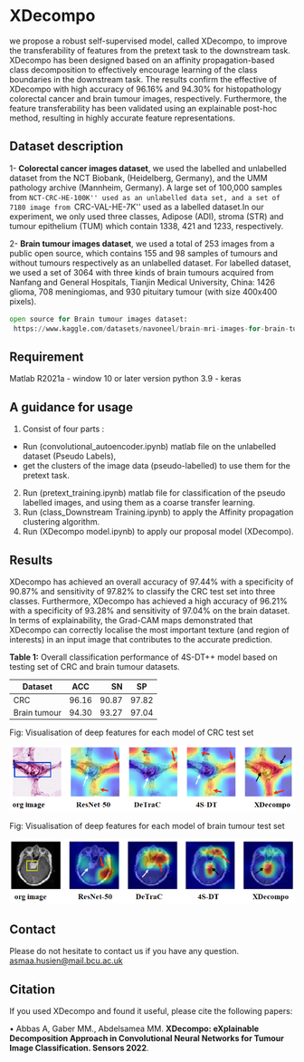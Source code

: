 # XDecompo



 we propose a robust self-supervised model, called XDecompo, to improve the transferability of features from the pretext task to the downstream  task. XDecompo has been designed based on an affinity propagation-based class decomposition to effectively encourage learning of the class boundaries in the downstream task.
 The results confirm the effective of XDecompo with high accuracy of 96.16% and 94.30% for histopathology colorectal cancer and brain tumour images, respectively. Furthermore, the feature transferability has been validated using an explainable post-hoc method, resulting in highly accurate feature representations.

## **Dataset description**

1-  **Colorectal cancer images dataset**, we used the labelled and unlabelled dataset from the NCT Biobank, (Heidelberg, Germany), and the UMM pathology archive (Mannheim, Germany). A large set of 100,000 samples from ``NCT-CRC-HE-100K'' used as an unlabelled data set, and a set of 7180 image from ``CRC-VAL-HE-7K'' used as a labelled dataset.In our experiment, we only used three classes, Adipose (ADI), stroma (STR) and tumour epithelium (TUM) which contain 1338, 421 and 1233, respectively.

2- **Brain tumour images dataset**, we used a total of 253 images from a public open source, which contains 155 and 98 samples of tumours and without tumours respectively as an unlabelled dataset. For labelled dataset, we used a set of 3064 with three kinds of brain tumours acquired from Nanfang and General Hospitals, Tianjin Medical University, China: 1426 glioma, 708 meningiomas, and 930 pituitary tumour (with size 400x400 pixels). 
 
 

```python
open source for Brain tumour images dataset:
 https://www.kaggle.com/datasets/navoneel/brain-mri-images-for-brain-tumor-detection
```
## **Requirement**

Matlab R2021a - window 10 or later version
python 3.9 - keras

## A guidance for usage

1. Consist of four parts :
 - Run (convolutional_autoencoder.ipynb) matlab file on the unlabelled dataset (Pseudo Labels),
 - get the clusters of the image data (pseudo-labelled) to use them for the pretext task.
2. Run (pretext_training.ipynb) matlab file for classification of the pseudo labelled images, and using them as a coarse transfer learning.
3. Run (class_Downstream Training.ipynb) to apply the Affinity propagation clustering algorithm.
4. Run (XDecompo model.ipynb) to apply our proposal model (XDecompo).

## **Results**

XDecompo has achieved an overall accuracy of 97.44% with a specificity of 90.87% and sensitivity of 97.82% to classify the CRC test set into three classes. Furthermore, XDecompo has achieved a high accuracy of 96.21% with a specificity of 93.28% and sensitivity of 97.04% on the brain dataset. In terms of explainability, the Grad-CAM maps demonstrated that XDecompo can correctly localise the most important texture (and region of interests) in an input image that contributes to the accurate prediction.


**Table 1:** Overall classification performance of 4S-DT++ model based on testing set of CRC and brain tumour datasets.

| Dataset       | ACC           | SN    |  SP   |
| ------------- |:-------------:| -----:|-------|
| CRC           | 96.16         | 90.87 | 97.82 |
|Brain tumour   | 94.30         | 93.27 | 97.04 |


Fig: Visualisation of deep features for each model of CRC test set

![1]( https://github.com/Asmaa-AbbasHassan/XDecompo/blob/main/images/CRC.png)

Fig: Visualisation of deep features for each model of brain tumour test set

![2]( https://github.com/Asmaa-AbbasHassan/XDecompo/blob/main/images/brain.png)



## Contact
Please do not hesitate to contact us if you have any question. asmaa.husien@mail.bcu.ac.uk

## Citation

 If you used XDecompo and found it useful, please cite the following papers:
 
 •	Abbas A, Gaber MM., Abdelsamea MM. **XDecompo: eXplainable Decomposition Approach in Convolutional Neural Networks for Tumour Image Classification. Sensors 2022**. 



